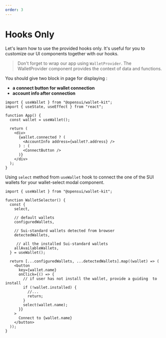 ```yaml
---
order: 3
---
```


# Hooks Only

Let's learn how to use the provided hooks only. It's useful for you to customize our UI components together with our hooks.

> Don't forget to wrap our app using `WalletProvider`. The WalletProvider component provides the context of data and functions.

You should give two block in page for displaying :

* **a connect button for wallet connection** 
* **account info after connection**

```
import { useWallet } from "@opensui/wallet-kit";
import { useState, useEffect } from "react";

function App() {
  const wallet = useWallet();

  return (
    <div>
      {wallet.connected ? (
        <AccountInfo address={wallet?.address} />
      ) : (
        <ConnectButton />
      )}
    </div>
  );
}
```

Using `select` method from `useWallet` hook to connect the one of the SUI wallets for your wallet-select modal component.

```
import { useWallet } from "@opensui/wallet-kit";

function WalletSelector() {
  const {
    select,
    
    // default wallets
    configuredWallets, 
    
    // Sui-standard wallets detected from browser
    detectedWallets, 
    
     // all the installed Sui-standard wallets
    allAvailableWallets,
  } = useWallet();

  return [...configuredWallets, ...detectedWallets].map((wallet) => (
    <button
      key={wallet.name}
      onClick={() => {
        // if user has not install the wallet, provide a guiding  to install
        if (!wallet.installed) {
          //...
          return;
        }
        select(wallet.name);
      }}
    >
      Connect to {wallet.name}
    </button>
  ));
}
```
